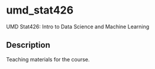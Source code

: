 # umd_stat426
UMD Stat426: Intro to Data Science and Machine Learning

## Description

Teaching materials for the course. 
